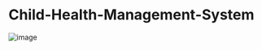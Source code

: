 # Child-Health-Management-System

![image](https://github.com/ChristianJude23/Child-Health-Management-System/assets/152279955/61dd9836-0647-4d11-a773-b4a9e343efe0)
